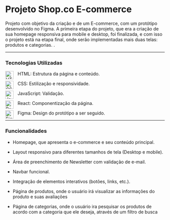 # Projeto Shop.co E-commerce

Projeto com objetivo da criação e de um E-commerce, com um protótipo desenvolvido no Figma. A primeira etapa do projeto, que era a criação de sua homepage responsiva para mobile e desktop, foi finalizada, e com isso o projeto está na etapa final, onde serão implementadas mais duas telas: produtos e categorias. .

---------------------------------------------------------------------------------------------------------------------------------------------------


### Tecnologias Utilizadas

<img align="left" alt="HTML5" width="26px" style="padding-right:10px;" src="https://cdn.jsdelivr.net/gh/devicons/devicon/icons/html5/html5-original.svg" /> HTML: Estrutura da página e conteúdo.

<img align="left" alt="CSS3" width="26px" style="padding-right:10px;" src="https://cdn.jsdelivr.net/gh/devicons/devicon/icons/css3/css3-original.svg" /> CSS: Estilização e responsividade.

<img align="left" alt="JavaScript" width="26px" style="padding-right:10px;" src="https://cdn.jsdelivr.net/gh/devicons/devicon/icons/javascript/javascript-original.svg" /> JavaScript: Validação.

<img align="left" alt="React" width="26px" style="padding-right:10px;" src="https://cdn.jsdelivr.net/gh/devicons/devicon/icons/react/react-original.svg" /> React: Componentização da página.

<img align="left" alt="Figma" width="26px" style="padding-right:10px;" src="https://cdn.jsdelivr.net/gh/devicons/devicon@latest/icons/figma/figma-original.svg" /> Figma: Design do protótipo a ser seguido.

---------------------------------------------------------------------------------------------------------------------------------------------------


### Funcionalidades
- Homepage, que apresenta o e-commerce e seu conteúdo principal.

- Layout responsivo para diferentes tamanhos de tela (Desktop e mobile).

- Área de preenchimento de Newsletter com validação de e-mail.

- Navbar funcional.

- Integração de elementos interativos (botões, links, etc.).

- Página de produtos, onde o usuário irá visualizar as informações do produto e suas avaliações

- Página de categorias, onde o usuário ira pesquisar os produtos de acordo com a categoria que ele deseja, através de um filtro de busca
